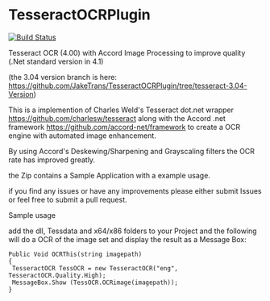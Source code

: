 # TesseractOCRPlugin
[![Build Status](https://dev.azure.com/JTGithubBuildPipeline/CSVEditorBuild/_apis/build/status/JakeTrans.CSVEditor?branchName=master)](https://dev.azure.com/JTGithubBuildPipeline/CSVEditorBuild/_build/latest?definitionId=8&branchName=master)

Tesseract OCR (4.00) with Accord Image Processing to improve quality  (.Net standard version in 4.1)

(the 3.04 version branch is here: https://github.com/JakeTrans/TesseractOCRPlugin/tree/tesseract-3.04-Version)

This is a implemention of Charles Weld's Tesseract dot.net wrapper https://github.com/charlesw/tesseract along with the Accord .net framework https://github.com/accord-net/framework  to create a OCR engine with automated image enhancement.  


By using Accord's Deskewing/Sharpening and Grayscaling filters the OCR rate has improved greatly.

the Zip contains a Sample Application with a example usage.

if you find any issues or have any improvements please either submit Issues or feel free to submit a pull request.

Sample usage

add the dll, Tessdata and x64/x86 folders to your Project and the following will do a OCR of the image set and display the result as a Message Box:

```
Public Void OCRThis(string imagepath)
{
 TesseractOCR TessOCR = new TesseractOCR("eng", TesseractOCR.Quality.High);
 MessageBox.Show (TessOCR.OCRimage(imagepath));
}
